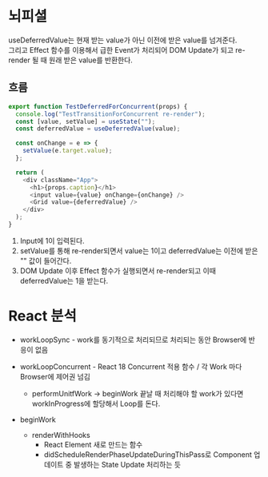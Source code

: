 # 뇌피셜

useDeferredValue는 현재 받는 value가 아닌 이전에 받은 value를 넘겨준다.  
그리고 Effect 함수를 이용해서 급한 Event가 처리되어 DOM Update가 되고 re-render 될 때 원래 받은 value를 반환한다.

## 흐름

```typescript
export function TestDeferredForConcurrent(props) {
  console.log("TestTransitionForConcurrent re-render");
  const [value, setValue] = useState("");
  const deferredValue = useDeferredValue(value);

  const onChange = e => {
    setValue(e.target.value);
  };

  return (
    <div className="App">
      <h1>{props.caption}</h1>
      <input value={value} onChange={onChange} />
      <Grid value={deferredValue} />
    </div>
  );
}
```

1. Input에 1이 입력된다.
2. setValue를 통해 re-render되면서 value는 1이고 deferredValue는 이전에 받은 "" 값이 들어간다.
3. DOM Update 이후 Effect 함수가 실행되면서 re-render되고 이때 deferredValue는 1을 받는다.

# React 분석

- workLoopSync - work를 동기적으로 처리되므로 처리되는 동안 Browser에 반응이 없음
- workLoopConcurrent - React 18 Concurrent 적용 함수 / 각 Work 마다 Browser에 제어권 넘김

  - performUnitfWork -> beginWork 끝날 때 처리해야 할 work가 있다면 workInProgress에 할당해서 Loop를 돈다.

- beginWork
  - renderWithHooks
    - React Element 새로 만드는 함수
    - didScheduleRenderPhaseUpdateDuringThisPass로 Component 업데이트 중 발생하는 State Update 처리하는 듯
